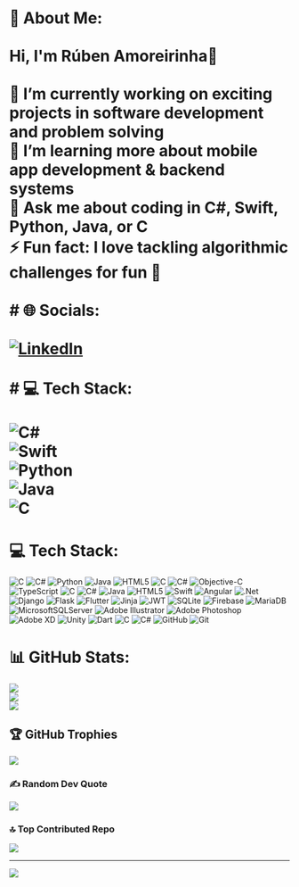 # 💫 About Me:<br><br>Hi, I'm Rúben Amoreirinha👋  <br><br>🔭 I’m currently working on exciting projects in software development and problem solving  <br>🌱 I’m learning more about mobile app development & backend systems  <br>💬 Ask me about coding in C#, Swift, Python, Java, or C  <br>⚡ Fun fact: I love tackling algorithmic challenges for fun 🚀  <br><br># 🌐 Socials:<br><br>[![LinkedIn](https://img.shields.io/badge/LinkedIn-%230077B5.svg?logo=linkedin&logoColor=white)](https://www.linkedin.com/in/rubenamoreirinha/) <br><br># 💻 Tech Stack:<br><br>![C#](https://img.shields.io/badge/c%23-%23239120.svg?style=for-the-badge&logo=c-sharp&logoColor=white)  <br>![Swift](https://img.shields.io/badge/Swift-FA7343?style=for-the-badge&logo=swift&logoColor=white)  <br>![Python](https://img.shields.io/badge/Python-3776AB?style=for-the-badge&logo=python&logoColor=white)  <br>![Java](https://img.shields.io/badge/Java-ED8B00?style=for-the-badge&logo=java&logoColor=white)  <br>![C](https://img.shields.io/badge/C-00599C?style=for-the-badge&logo=c&logoColor=white)  <br>

# 💻 Tech Stack:
![C](https://img.shields.io/badge/c-%2300599C.svg?style=for-the-badge&logo=c&logoColor=white) ![C#](https://img.shields.io/badge/c%23-%23239120.svg?style=for-the-badge&logo=csharp&logoColor=white) ![Python](https://img.shields.io/badge/python-3670A0?style=for-the-badge&logo=python&logoColor=ffdd54) ![Java](https://img.shields.io/badge/java-%23ED8B00.svg?style=for-the-badge&logo=openjdk&logoColor=white) ![HTML5](https://img.shields.io/badge/html5-%23E34F26.svg?style=for-the-badge&logo=html5&logoColor=white) ![C](https://img.shields.io/badge/c-%2300599C.svg?style=for-the-badge&logo=c&logoColor=white) ![C#](https://img.shields.io/badge/c%23-%23239120.svg?style=for-the-badge&logo=csharp&logoColor=white) ![Objective-C](https://img.shields.io/badge/OBJECTIVE--C-%233A95E3.svg?style=for-the-badge&logo=apple&logoColor=white) ![TypeScript](https://img.shields.io/badge/typescript-%23007ACC.svg?style=for-the-badge&logo=typescript&logoColor=white) ![C](https://img.shields.io/badge/c-%2300599C.svg?style=for-the-badge&logo=c&logoColor=white) ![C#](https://img.shields.io/badge/c%23-%23239120.svg?style=for-the-badge&logo=csharp&logoColor=white) ![Java](https://img.shields.io/badge/java-%23ED8B00.svg?style=for-the-badge&logo=openjdk&logoColor=white) ![HTML5](https://img.shields.io/badge/html5-%23E34F26.svg?style=for-the-badge&logo=html5&logoColor=white) ![Swift](https://img.shields.io/badge/swift-F54A2A?style=for-the-badge&logo=swift&logoColor=white) ![Angular](https://img.shields.io/badge/angular-%23DD0031.svg?style=for-the-badge&logo=angular&logoColor=white) ![.Net](https://img.shields.io/badge/.NET-5C2D91?style=for-the-badge&logo=.net&logoColor=white) ![Django](https://img.shields.io/badge/django-%23092E20.svg?style=for-the-badge&logo=django&logoColor=white) ![Flask](https://img.shields.io/badge/flask-%23000.svg?style=for-the-badge&logo=flask&logoColor=white) ![Flutter](https://img.shields.io/badge/Flutter-%2302569B.svg?style=for-the-badge&logo=Flutter&logoColor=white) ![Jinja](https://img.shields.io/badge/jinja-white.svg?style=for-the-badge&logo=jinja&logoColor=black) ![JWT](https://img.shields.io/badge/JWT-black?style=for-the-badge&logo=JSON%20web%20tokens) ![SQLite](https://img.shields.io/badge/sqlite-%2307405e.svg?style=for-the-badge&logo=sqlite&logoColor=white) ![Firebase](https://img.shields.io/badge/firebase-a08021?style=for-the-badge&logo=firebase&logoColor=ffcd34) ![MariaDB](https://img.shields.io/badge/MariaDB-003545?style=for-the-badge&logo=mariadb&logoColor=white) ![MicrosoftSQLServer](https://img.shields.io/badge/Microsoft%20SQL%20Server-CC2927?style=for-the-badge&logo=microsoft%20sql%20server&logoColor=white) ![Adobe Illustrator](https://img.shields.io/badge/adobe%20illustrator-%23FF9A00.svg?style=for-the-badge&logo=adobe%20illustrator&logoColor=white) ![Adobe Photoshop](https://img.shields.io/badge/adobe%20photoshop-%2331A8FF.svg?style=for-the-badge&logo=adobe%20photoshop&logoColor=white) ![Adobe XD](https://img.shields.io/badge/Adobe%20XD-470137?style=for-the-badge&logo=Adobe%20XD&logoColor=#FF61F6) ![Unity](https://img.shields.io/badge/unity-%23000000.svg?style=for-the-badge&logo=unity&logoColor=white) ![Dart](https://img.shields.io/badge/dart-%230175C2.svg?style=for-the-badge&logo=dart&logoColor=white) ![C](https://img.shields.io/badge/c-%2300599C.svg?style=for-the-badge&logo=c&logoColor=white) ![C#](https://img.shields.io/badge/c%23-%23239120.svg?style=for-the-badge&logo=csharp&logoColor=white) ![GitHub](https://img.shields.io/badge/github-%23121011.svg?style=for-the-badge&logo=github&logoColor=white) ![Git](https://img.shields.io/badge/git-%23F05033.svg?style=for-the-badge&logo=git&logoColor=white)
# 📊 GitHub Stats:
![](https://github-readme-stats.vercel.app/api?username=Rubenabraz&theme=dark&hide_border=false&include_all_commits=false&count_private=false)<br/>
![](https://nirzak-streak-stats.vercel.app/?user=Rubenabraz&theme=dark&hide_border=false)<br/>
![](https://github-readme-stats.vercel.app/api/top-langs/?username=Rubenabraz&theme=dark&hide_border=false&include_all_commits=false&count_private=false&layout=compact)

## 🏆 GitHub Trophies
![](https://github-profile-trophy.vercel.app/?username=Rubenabraz&theme=radical&no-frame=false&no-bg=true&margin-w=4)

### ✍️ Random Dev Quote
![](https://quotes-github-readme.vercel.app/api?type=horizontal&theme=radical)

### 🔝 Top Contributed Repo
![](https://github-contributor-stats.vercel.app/api?username=Rubenabraz&limit=5&theme=dark&combine_all_yearly_contributions=true)

---
[![](https://visitcount.itsvg.in/api?id=Rubenabraz&icon=0&color=3)](https://visitcount.itsvg.in)

<!-- Proudly created with GPRM ( https://gprm.itsvg.in ) -->
